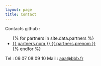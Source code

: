 ```yaml
---
layout: page
title: Contact
---
```


Contacts github :
<ul>
{% for partners in site.data.partners %}
  <li>
    <a href="https://github.com/{{ partners.github }}">
      {{ partners.nom }} {{ partners.prenom }} 
    </a>
  </li>
{% endfor %}
</ul>


Tel : 06 07 08 09 10
Mail : aaa@bbb.fr

